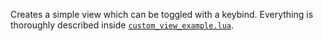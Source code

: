 Creates a simple view which can be toggled with a keybind. Everything is thoroughly described inside [`custom_view_example.lua`](./scripts/mods/custom_view_example/custom_view_example.lua).